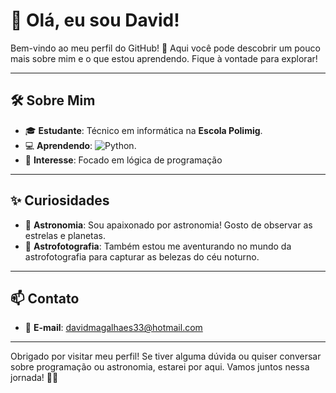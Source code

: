 # 👋 Olá, eu sou David!

Bem-vindo ao meu perfil do GitHub! 🌟 Aqui você pode descobrir um pouco mais sobre mim e o que estou aprendendo. Fique à vontade para explorar!

---

## 🛠️ Sobre Mim

- 🎓 **Estudante**: Técnico em informática na **Escola Polimig**.
- 💻 **Aprendendo**: ![Python](https://img.shields.io/badge/Python-3776AB?style=flat&logo=python&logoColor=white).
- 🚀 **Interesse**: Focado em lógica de programação 

---

## ✨ Curiosidades

- 🌌 **Astronomia**: Sou apaixonado por astronomia! Gosto de observar as estrelas e planetas. 
- 📸 **Astrofotografia**: Também estou me aventurando no mundo da astrofotografia para capturar as belezas do céu noturno.

---

## 📫 Contato

- 📧 **E-mail**: [davidmagalhaes33@hotmail.com](mailto:davidmagalhaes33@hotmail.com)

---

Obrigado por visitar meu perfil! Se tiver alguma dúvida ou quiser conversar sobre programação ou astronomia, estarei por aqui. Vamos juntos nessa jornada! 🚀✨
